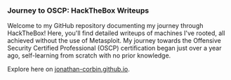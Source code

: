 ### Journey to OSCP: HackTheBox Writeups

Welcome to my GitHub repository documenting my journey through HackTheBox! Here, you'll find detailed writeups of machines I've rooted, all achieved without the use of Metasploit. My journey towards the Offensive Security Certified Professional (OSCP) certification began just over a year ago, self-learning from scratch with no prior knowledge.

Explore here on [jonathan-corbin.github.io](https://jonathan-corbin.github.io
).

